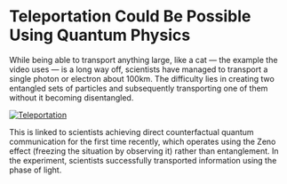 # Teleportation Could Be Possible Using Quantum Physics
While being able to transport anything large, like a cat — the example the video uses — is a long way off, scientists have managed to transport a single photon or electron about 100km. The difficulty lies in creating two entangled sets of particles and subsequently transporting one of them without it becoming disentangled.

[![Teleportation](https://i.ytimg.com/vi/dAaHHGHuy1c/maxresdefault.jpg)](https://youtu.be/DxQK1WDYI_k)

This is linked to scientists achieving direct counterfactual quantum communication for the first time recently, which operates using the Zeno effect (freezing the situation by observing it) rather than entanglement. In the experiment, scientists successfully transported information using the phase of light.